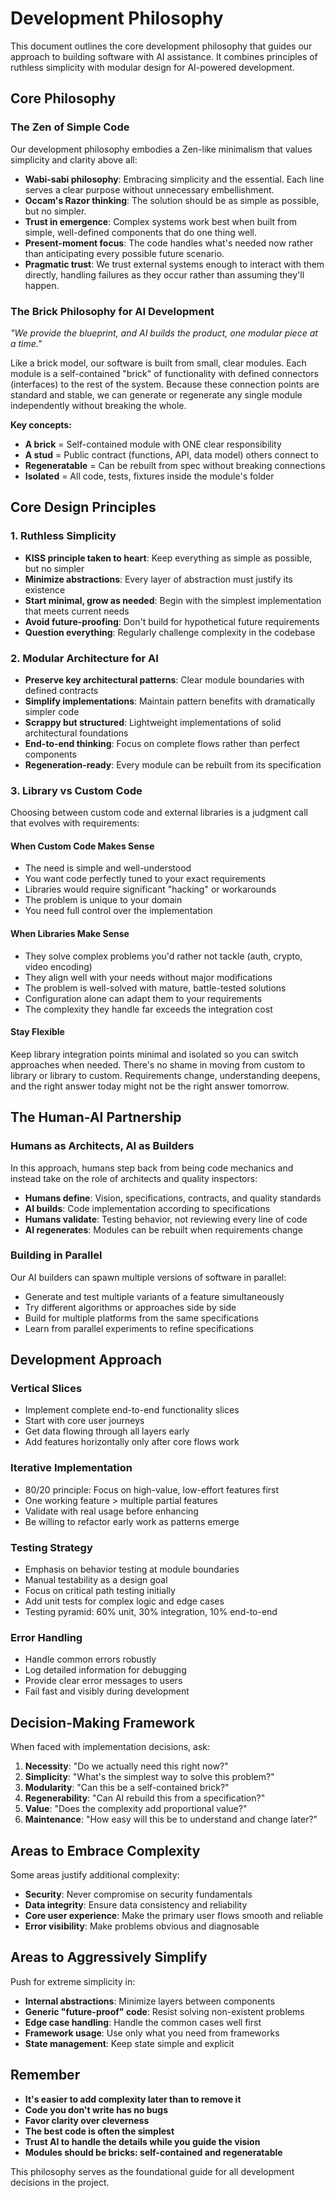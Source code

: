 # Development Philosophy

This document outlines the core development philosophy that guides our approach to building software with AI assistance. It combines principles of ruthless simplicity with modular design for AI-powered development.

## Core Philosophy

### The Zen of Simple Code

Our development philosophy embodies a Zen-like minimalism that values simplicity and clarity above all:

- **Wabi-sabi philosophy**: Embracing simplicity and the essential. Each line serves a clear purpose without unnecessary embellishment.
- **Occam's Razor thinking**: The solution should be as simple as possible, but no simpler.
- **Trust in emergence**: Complex systems work best when built from simple, well-defined components that do one thing well.
- **Present-moment focus**: The code handles what's needed now rather than anticipating every possible future scenario.
- **Pragmatic trust**: We trust external systems enough to interact with them directly, handling failures as they occur rather than assuming they'll happen.

### The Brick Philosophy for AI Development

_"We provide the blueprint, and AI builds the product, one modular piece at a time."_

Like a brick model, our software is built from small, clear modules. Each module is a self-contained "brick" of functionality with defined connectors (interfaces) to the rest of the system. Because these connection points are standard and stable, we can generate or regenerate any single module independently without breaking the whole.

**Key concepts:**

- **A brick** = Self-contained module with ONE clear responsibility
- **A stud** = Public contract (functions, API, data model) others connect to
- **Regeneratable** = Can be rebuilt from spec without breaking connections
- **Isolated** = All code, tests, fixtures inside the module's folder

## Core Design Principles

### 1. Ruthless Simplicity

- **KISS principle taken to heart**: Keep everything as simple as possible, but no simpler
- **Minimize abstractions**: Every layer of abstraction must justify its existence
- **Start minimal, grow as needed**: Begin with the simplest implementation that meets current needs
- **Avoid future-proofing**: Don't build for hypothetical future requirements
- **Question everything**: Regularly challenge complexity in the codebase

### 2. Modular Architecture for AI

- **Preserve key architectural patterns**: Clear module boundaries with defined contracts
- **Simplify implementations**: Maintain pattern benefits with dramatically simpler code
- **Scrappy but structured**: Lightweight implementations of solid architectural foundations
- **End-to-end thinking**: Focus on complete flows rather than perfect components
- **Regeneration-ready**: Every module can be rebuilt from its specification

### 3. Library vs Custom Code

Choosing between custom code and external libraries is a judgment call that evolves with requirements:

#### When Custom Code Makes Sense

- The need is simple and well-understood
- You want code perfectly tuned to your exact requirements
- Libraries would require significant "hacking" or workarounds
- The problem is unique to your domain
- You need full control over the implementation

#### When Libraries Make Sense

- They solve complex problems you'd rather not tackle (auth, crypto, video encoding)
- They align well with your needs without major modifications
- The problem is well-solved with mature, battle-tested solutions
- Configuration alone can adapt them to your requirements
- The complexity they handle far exceeds the integration cost

#### Stay Flexible

Keep library integration points minimal and isolated so you can switch approaches when needed. There's no shame in moving from custom to library or library to custom. Requirements change, understanding deepens, and the right answer today might not be the right answer tomorrow.

## The Human-AI Partnership

### Humans as Architects, AI as Builders

In this approach, humans step back from being code mechanics and instead take on the role of architects and quality inspectors:

- **Humans define**: Vision, specifications, contracts, and quality standards
- **AI builds**: Code implementation according to specifications
- **Humans validate**: Testing behavior, not reviewing every line of code
- **AI regenerates**: Modules can be rebuilt when requirements change

### Building in Parallel

Our AI builders can spawn multiple versions of software in parallel:

- Generate and test multiple variants of a feature simultaneously
- Try different algorithms or approaches side by side
- Build for multiple platforms from the same specifications
- Learn from parallel experiments to refine specifications

## Development Approach

### Vertical Slices

- Implement complete end-to-end functionality slices
- Start with core user journeys
- Get data flowing through all layers early
- Add features horizontally only after core flows work

### Iterative Implementation

- 80/20 principle: Focus on high-value, low-effort features first
- One working feature > multiple partial features
- Validate with real usage before enhancing
- Be willing to refactor early work as patterns emerge

### Testing Strategy

- Emphasis on behavior testing at module boundaries
- Manual testability as a design goal
- Focus on critical path testing initially
- Add unit tests for complex logic and edge cases
- Testing pyramid: 60% unit, 30% integration, 10% end-to-end

### Error Handling

- Handle common errors robustly
- Log detailed information for debugging
- Provide clear error messages to users
- Fail fast and visibly during development

## Decision-Making Framework

When faced with implementation decisions, ask:

1. **Necessity**: "Do we actually need this right now?"
2. **Simplicity**: "What's the simplest way to solve this problem?"
3. **Modularity**: "Can this be a self-contained brick?"
4. **Regenerability**: "Can AI rebuild this from a specification?"
5. **Value**: "Does the complexity add proportional value?"
6. **Maintenance**: "How easy will this be to understand and change later?"

## Areas to Embrace Complexity

Some areas justify additional complexity:

- **Security**: Never compromise on security fundamentals
- **Data integrity**: Ensure data consistency and reliability
- **Core user experience**: Make the primary user flows smooth and reliable
- **Error visibility**: Make problems obvious and diagnosable

## Areas to Aggressively Simplify

Push for extreme simplicity in:

- **Internal abstractions**: Minimize layers between components
- **Generic "future-proof" code**: Resist solving non-existent problems
- **Edge case handling**: Handle the common cases well first
- **Framework usage**: Use only what you need from frameworks
- **State management**: Keep state simple and explicit

## Remember

- **It's easier to add complexity later than to remove it**
- **Code you don't write has no bugs**
- **Favor clarity over cleverness**
- **The best code is often the simplest**
- **Trust AI to handle the details while you guide the vision**
- **Modules should be bricks: self-contained and regeneratable**

This philosophy serves as the foundational guide for all development decisions in the project.
